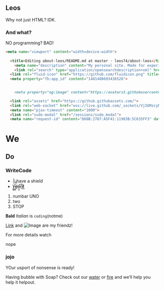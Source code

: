 ## Leos

Why not just HTML?
IDK.
### And what?

NO programming? 
BAD!
```markdown
<meta name="viewport" content="width=device-width">
  
  <title>Editing about-leos/README.md at master · leos74/about-leos</title>
    <meta name="description" content="My personal site. Made for experiments. Contribute to leos74/about-leos development by creating an account on GitHub.">
    <link rel="search" type="application/opensearchdescription+xml" href="/opensearch.xml" title="GitHub">
  <link rel="fluid-icon" href="https://github.com/fluidicon.png" title="GitHub">
  <meta property="fb:app_id" content="1401488693436528">

    
    <meta property="og:image" content="https://avatars3.githubusercontent.com/u/47580222?s=400&amp;v=4" /><meta property="og:site_name" content="GitHub" /><meta property="og:type" content="object" /><meta property="og:title" content="leos74/about-leos" /><meta property="og:url" content="https://github.com/leos74/about-leos" /><meta property="og:description" content="My personal site. Made for experiments. Contribute to leos74/about-leos development by creating an account on GitHub." />

  <link rel="assets" href="https://github.githubassets.com/">
  <link rel="web-socket" href="wss://live.github.com/_sockets/VjI6MzcyNzk2NjYwOmFhYTQ5NWFlOTExNjdmMzFlMGQ3YzM2YzUwZTU2NTJjZDc5YTA3OWM1ZDM4NDg5YWQ2OTNmZjhhZDAxODdjM2E=--6c5fb92bbad8320c550076ac6e8ef4b7e7605818">
  <meta name="pjax-timeout" content="1000">
  <link rel="sudo-modal" href="/sessions/sudo_modal">
  <meta name="request-id" content="D60B:27D7:A5F41:11983B:5C635FF3" data-pjax-transient>
```
# We
## Do
### WriteCode

- |i have a shield
- ȉ̸͙͇̯ ̶̦̳̖̎̔͐d̷̪̈́͆̍ō̶̖̪̗̚̚ṋ̷̿t̸͖͆
1. numbar UNO
2. two
3. STOP

**Bald** _Italian_ is `coding`(notme)

[Link](url=https://google.com) and ![Image](https://steamcommunity-a.akamaihd.net/public/shared/images/header/globalheader_logo.png) are my friendz!

For more details watch






nope

### jojo

YOur usport of nonsense is ready!

Having bubble with Soap? Check out our [water](https://water.com) or [fire](https://fire.com/) and we’ll help you help it helpout.
